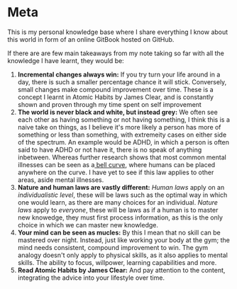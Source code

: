# Meta

This is my personal knowledge base where I share everything I know about this world in form of an online GitBook hosted on GitHub.

If there are are few main takeaways from my note taking so far with all the knowledge I have learnt, they would be:

1. **Incremental changes always win:** If you try turn your life around in a day, there is such a smaller percentage chance it will stick. Conversely, small changes make compound improvement over time. These is a concept I learnt in Atomic Habits by James Clear, and is constantly shown and proven through my time spent on self improvement
2. **The world is never black and white, but instead grey:** We often see each other as having something or not having something, I think this is a naive take on things, as I believe it's more likely a person has more of something or less than something, with extremeity cases on either side of the spectrum. An example would be ADHD, in which a person is often said to have ADHD or not have it, there is no speak of anything inbetween. Whereas further research shows that most common mental illnesses can be seen as a[ bell curve](https://lh3.googleusercontent.com/proxy/DHp4tjXyfW51z-8aWXAdQpmXTryL1PkRlFlRqi1bv4P1OSaJ33iPDubFt0ToPfR-2Obdff6Tj2TsftMCgWlb76usVVxcslIHLiNEbjyu6Mc_Q3Su6D5PoMVP3kwoQs7Zvz2p8mP781695AWl), where humans can be placed anywhere on the curve. I have yet to see if this law applies to other areas, aside mental illnesses.
3. **Nature and human laws are vastly different:** _Human laws_ apply on an _individualistic level_, these will be laws such as the optimal way in which one would learn, as there are many choices for an individual. _Nature laws_ apply to _everyone_, these will be laws as if a human is to master new knowedge, they must first process information, as this is the only choice in which we can master new knowledge.
4. **Your mind can be seen as mucles:** By this I mean that no skill can be mastered over night. Instead, just like working your body at the gym; the mind needs consistent, compound improvement to win. The gym analogy doesn't only apply to physical skills, as it also applies to mental skills. The ability to focus, willpower, learning capabilities and more.
5. **Read Atomic Habits by James Clear:** And pay attention to the content, integrating the advice into your lifestyle over time. 

